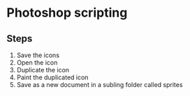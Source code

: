 # Photoshop scripting

## Steps
1. Save the icons
2. Open the icon
3. Duplicate the icon
4. Paint the duplicated icon
5. Save as a new document in a subling folder called sprites
